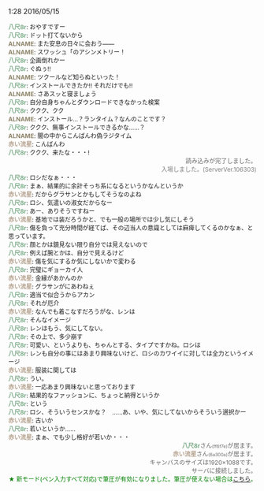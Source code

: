﻿1:28 2016/05/15
<div id="log" style=" font-size: 12px; -ms-word-break: break-all; -webkit-user-select: all; user-select: all;"><div style="text-align: left; -ms-word-break: break-all;"><b style="color: rgb(123, 172, 136);">八尺8r</b>: おやすですー</div><div style="text-align: left; -ms-word-break: break-all;"><b style="color: rgb(123, 172, 136);">八尺8r</b>: ドット打てないから</div><div style="text-align: left; -ms-word-break: break-all;"><b style="color: rgb(142, 132, 106);">ALNAME</b>: また安息の日々に会おう――</div><div style="text-align: left; -ms-word-break: break-all;"><b style="color: rgb(142, 132, 106);">ALNAME</b>: スワッシュ「のアシンメトリー！</div><div style="text-align: left; -ms-word-break: break-all;"><b style="color: rgb(123, 172, 136);">八尺8r</b>: 企画倒れかー</div><div style="text-align: left; -ms-word-break: break-all;"><b style="color: rgb(123, 172, 136);">八尺8r</b>: ぐぬぅ!!</div><div style="text-align: left; -ms-word-break: break-all;"><b style="color: rgb(142, 132, 106);">ALNAME</b>: ツクールなど知らぬといった！</div><div style="text-align: left; -ms-word-break: break-all;"><b style="color: rgb(123, 172, 136);">八尺8r</b>: インストールできたか!! それだけでも!!</div><div style="text-align: left; -ms-word-break: break-all;"><b style="color: rgb(142, 132, 106);">ALNAME</b>: さあスッと寝ましょう</div><div style="text-align: left; -ms-word-break: break-all;"><b style="color: rgb(123, 172, 136);">八尺8r</b>: 自分自身ちゃんとダウンロードできなかった検案</div><div style="text-align: left; -ms-word-break: break-all;"><b style="color: rgb(123, 172, 136);">八尺8r</b>: ククク、クク</div><div style="text-align: left; -ms-word-break: break-all;"><b style="color: rgb(142, 132, 106);">ALNAME</b>: インストール…？ランタイム？なんのことです？</div><div style="text-align: left; -ms-word-break: break-all;"><b style="color: rgb(123, 172, 136);">八尺8r</b>: ククク、無事インストールできるかな……？</div><div style="text-align: left; -ms-word-break: break-all;"><b style="color: rgb(142, 132, 106);">ALNAME</b>: 闇の中からこんばんわ偽ラジタイム</div><div style="text-align: left; -ms-word-break: break-all;"><b style="color: rgb(181, 162, 142);">赤い流星</b>: こんばんわ</div><div style="text-align: left; -ms-word-break: break-all;"><b style="color: rgb(123, 172, 136);">八尺8r</b>: ククク、来たな・・・!</div><div style="text-align: right; color: rgb(102, 102, 102);">読み込みが完了しました。</div><div style="text-align: right; color: gray;">入場しました。(ServerVer.106303)</div><div style="text-align: left; -ms-word-break: break-all;"><b style="color: rgb(123, 172, 136);">八尺8r</b>: ロシだなぁ・・・</div><div style="text-align: left; -ms-word-break: break-all;"><b style="color: rgb(123, 172, 136);">八尺8r</b>: まぁ、結果的に余計そっち系になるというかなんというか</div><div style="text-align: left; -ms-word-break: break-all;"><b style="color: rgb(181, 162, 142);">赤い流星</b>: だからグラサンとかもしてそうなのよね</div><div style="text-align: left; -ms-word-break: break-all;"><b style="color: rgb(123, 172, 136);">八尺8r</b>: ロシ、気遣いの淑女だからなー</div><div style="text-align: left; -ms-word-break: break-all;"><b style="color: rgb(123, 172, 136);">八尺8r</b>: あー、ありそうですねー</div><div style="text-align: left; -ms-word-break: break-all;"><b style="color: rgb(181, 162, 142);">赤い流星</b>: 基地では装だろうかと、でも一般の場所では少し気にしそう</div><div style="text-align: left; -ms-word-break: break-all;"><b style="color: rgb(123, 172, 136);">八尺8r</b>: 傷を負って充分時間が経てば、その辺当人の意識としては麻痺してくるのかなぁ、と思っています。</div><div style="text-align: left; -ms-word-break: break-all;"><b style="color: rgb(123, 172, 136);">八尺8r</b>: 顔とかは鏡見ない限り自分では見えないので</div><div style="text-align: left; -ms-word-break: break-all;"><b style="color: rgb(123, 172, 136);">八尺8r</b>: 例えば腕とかは、自分で見えるけど</div><div style="text-align: left; -ms-word-break: break-all;"><b style="color: rgb(181, 162, 142);">赤い流星</b>: 傷を気にするか気にしないかで変わる</div><div style="text-align: left; -ms-word-break: break-all;"><b style="color: rgb(123, 172, 136);">八尺8r</b>: 完璧にギョーカイ人</div><div style="text-align: left; -ms-word-break: break-all;"><b style="color: rgb(181, 162, 142);">赤い流星</b>: 金縁があかんのか</div><div style="text-align: left; -ms-word-break: break-all;"><b style="color: rgb(181, 162, 142);">赤い流星</b>: グラサンがにあわねぇ</div><div style="text-align: left; -ms-word-break: break-all;"><b style="color: rgb(123, 172, 136);">八尺8r</b>: 適当で似合うからアカン</div><div style="text-align: left; -ms-word-break: break-all;"><b style="color: rgb(123, 172, 136);">八尺8r</b>: それが厄介</div><div style="text-align: left; -ms-word-break: break-all;"><b style="color: rgb(181, 162, 142);">赤い流星</b>: なんでも着こなすだろうがな、レンは</div><div style="text-align: left; -ms-word-break: break-all;"><b style="color: rgb(123, 172, 136);">八尺8r</b>: そんなイメージ</div><div style="text-align: left; -ms-word-break: break-all;"><b style="color: rgb(123, 172, 136);">八尺8r</b>: レンはもう、気にしてない。</div><div style="text-align: left; -ms-word-break: break-all;"><b style="color: rgb(123, 172, 136);">八尺8r</b>: その上で、多少崩す</div><div style="text-align: left; -ms-word-break: break-all;"><b style="color: rgb(123, 172, 136);">八尺8r</b>: 可愛い、というよりも、ちゃんとする、タイプですかね。ロシは</div><div style="text-align: left; -ms-word-break: break-all;"><b style="color: rgb(123, 172, 136);">八尺8r</b>: レンも自分の事にはあまり興味ないけど、ロシのカワイイに対しては全力というイメージ</div><div style="text-align: left; -ms-word-break: break-all;"><b style="color: rgb(181, 162, 142);">赤い流星</b>: 服装に関しては</div><div style="text-align: left; -ms-word-break: break-all;"><b style="color: rgb(123, 172, 136);">八尺8r</b>: うい。</div><div style="text-align: left; -ms-word-break: break-all;"><b style="color: rgb(181, 162, 142);">赤い流星</b>: 一応あまり興味ないと思っております</div><div style="text-align: left; -ms-word-break: break-all;"><b style="color: rgb(123, 172, 136);">八尺8r</b>: 結果的なファッションに、ちょっと納得というか</div><div style="text-align: left; -ms-word-break: break-all;"><b style="color: rgb(123, 172, 136);">八尺8r</b>: という</div><div style="text-align: left; -ms-word-break: break-all;"><b style="color: rgb(123, 172, 136);">八尺8r</b>: ロシ、そういうセンスかな？　……あ、いや、気にしてないからそういう選択かー</div><div style="text-align: left; -ms-word-break: break-all;"><b style="color: rgb(181, 162, 142);">赤い流星</b>: 古いか</div><div style="text-align: left; -ms-word-break: break-all;"><b style="color: rgb(123, 172, 136);">八尺8r</b>: 若いというか……</div><div style="text-align: left; -ms-word-break: break-all;"><b style="color: rgb(181, 162, 142);">赤い流星</b>: まぁ、でも少し格好が若いか・・・</div><div style="text-align: right; color: rgb(102, 102, 102);"><b style="color: rgb(123, 172, 136);">八尺8r</b>さん<span style="font-size: 9px;">(ff6f7e)</span>が居ます。</div><div style="text-align: right; color: rgb(102, 102, 102);"><b style="color: rgb(181, 162, 142);">赤い流星</b>さん<span style="font-size: 9px;">(6a300a)</span>が居ます。</div><div style="text-align: right; color: rgb(102, 102, 102);">キャンバスのサイズは1920×1088です。</div><div style="text-align: right; color: rgb(102, 102, 102);">サーバに接続しました。</div><div style="text-align: right; color: green;">★ 新モード(ペン入力すべて対応)で筆圧が有効になりました。筆圧が使えない場合は<a href="http://draw.kuku.lu/answer.php?q=%E3%83%9A%E3%83%B3%E3%82%BF%E3%83%96" target="_blank">こちら</a>。</div></div>
